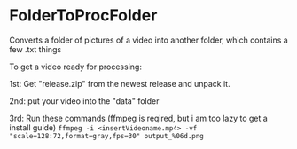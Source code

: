 # FolderToProcFolder
Converts a folder of pictures of a video into another folder, which contains a few .txt things

To get a video ready for processing:

1st:
  Get "release.zip" from the newest release and unpack it.

2nd:
  put your video into the "data" folder

3rd: 
  Run these commands (ffmpeg is reqired, but i am too lazy to get a install guide)
  ```ffmpeg -i <insertVideoname.mp4> -vf "scale=128:72,format=gray,fps=30" output_%06d.png```
